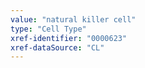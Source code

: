```yaml
---
value: "natural killer cell"
type: "Cell Type"
xref-identifier: "0000623"
xref-dataSource: "CL"
---
```

